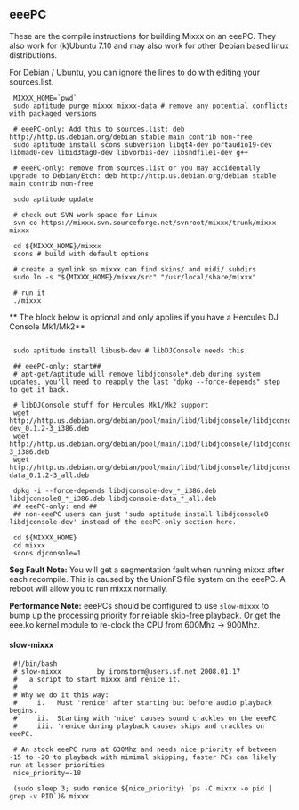 ## eeePC

These are the compile instructions for building Mixxx on an eeePC. They
also work for (k)Ubuntu 7.10 and may also work for other Debian based
linux distributions.

For Debian / Ubuntu, you can ignore the lines to do with editing your
sources.list.

``` 
 MIXXX_HOME=`pwd`
 sudo aptitude purge mixxx mixxx-data # remove any potential conflicts with packaged versions
 
 # eeePC-only: Add this to sources.list: deb http://http.us.debian.org/debian stable main contrib non-free
 sudo aptitude install scons subversion libqt4-dev portaudio19-dev libmad0-dev libid3tag0-dev libvorbis-dev libsndfile1-dev g++
 
 # eeePC-only: remove from sources.list or you may accidentally upgrade to Debian/Etch: deb http://http.us.debian.org/debian stable main contrib non-free
 
 sudo aptitude update 
 
 # check out SVN work space for Linux
 svn co https://mixxx.svn.sourceforge.net/svnroot/mixxx/trunk/mixxx mixxx
 
 cd ${MIXXX_HOME}/mixxx
 scons # build with default options
 
 # create a symlink so mixxx can find skins/ and midi/ subdirs
 sudo ln -s "${MIXXX_HOME}/mixxx/src" "/usr/local/share/mixxx"
 
 # run it
 ./mixxx
```

\*\* The block below is optional and only applies if you have a Hercules
DJ Console Mk1/Mk2\*\*

``` 
 
 sudo aptitude install libusb-dev # libDJConsole needs this
 
 ## eeePC-only: start##
 # apt-get/aptitude will remove libdjconsole*.deb during system updates, you'll need to reapply the last "dpkg --force-depends" step to get it back. 
 
 # libDJConsole stuff for Hercules Mk1/Mk2 support
 wget http://http.us.debian.org/debian/pool/main/libd/libdjconsole/libdjconsole-dev_0.1.2-3_i386.deb
 wget http://http.us.debian.org/debian/pool/main/libd/libdjconsole/libdjconsole0_0.1.2-3_i386.deb
 wget http://http.us.debian.org/debian/pool/main/libd/libdjconsole/libdjconsole-data_0.1.2-3_all.deb
 
 dpkg -i --force-depends libdjconsole-dev_*_i386.deb libdjconsole0_*_i386.deb libdjconsole-data_*_all.deb
 ## eeePC-only: end ##
 ## non-eeePC users can just 'sudo aptitude install libdjconsole0 libdjconsole-dev' instead of the eeePC-only section here.
 
 cd ${MIXXX_HOME}
 cd mixxx
 scons djconsole=1
```

**Seg Fault Note:** You will get a segmentation fault when running mixxx
after each recompile. This is caused by the UnionFS file system on the
eeePC. A reboot will allow you to run mixxx normally.

**Performance Note:** eeePCs should be configured to use `slow-mixxx` to
bump up the processing priority for reliable skip-free playback. Or get
the eee.ko kernel module to re-clock the CPU from 600Mhz -\> 900Mhz.

#### slow-mixxx

``` 
 #!/bin/bash
 # slow-mixxx         by ironstorm@users.sf.net 2008.01.17
 #   a script to start mixxx and renice it.
 #
 # Why we do it this way:
 #     i.   Must 'renice' after starting but before audio playback begins.
 #     ii.  Starting with 'nice' causes sound crackles on the eeePC
 #     iii. 'renice during playback causes skips and crackles on eeePC.
 
 # An stock eeePC runs at 630Mhz and needs nice priority of between -15 to -20 to playback with mimimal skipping, faster PCs can likely run at lesser priorities
 nice_priority=-18
 
 (sudo sleep 3; sudo renice ${nice_priority} `ps -C mixxx -o pid | grep -v PID`)& mixxx
```
